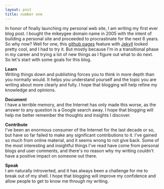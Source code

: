 ```yaml
---
layout: post
title: number one
---
```


In honor of finally launching my personal web site, I am writing my first ever blog post. I bought the mikeygee domain name in 2005 with the intent of building a personal site and proceeded to procrastinate for the next 6 years. So why now? Well for one, this [github pages][] feature with [Jekyll][] looked pretty cool, and I had to try it. But mostly because I'm in a transitional phase in my career and trying a lot of new things as I figure out what to do next. So let's start with some goals for this blog. 

**<span class="yellow">Learn</span>**<br>
Writing things down and publishing forces you to think in more depth than you normally would. It helps you understand yourself and the topic you are writing about more clearly and fully. I hope that blogging will help refine my knowledge and opinions.

**<span class="yellow">Document</span>**<br>
I have a terrible memory, and the Internet has only made this worse, as the answer to any question is a Google search away. I hope that blogging will help me better remember the thoughts and insights I discover.

**<span class="yellow">Contribute</span>**<br> 
I've been an enormous consumer of the Internet for the last decade or so, but have so far failed to make any significant contributions to it. I've gained so much from online material, and it seems wrong to not give back. Some of the most interesting and insightful things I've read have come from personal blogs and user comments, and there's no reason why my writing couldn't have a positive impact on someone out there.

**<span class="yellow">Speak</span>**<br>
I am naturally introverted, and it has always been a challenge for me to break out of my shell. I hope that blogging will improve my confidence and allow people to get to know me through my writing.

[github pages]: http://pages.github.com
[Jekyll]: https://github.com/mojombo/jekyll
